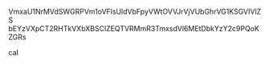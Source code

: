 VmxaU1NrMVdSWGRPVm1oVFlsUldVbFpyVWtOVVJrVjVUbGhrVG1KSGVIVlZS
bEYzVXpCT2RHTkVXbXBSClZEQTVRMmR3TmxsdVl6MEtDbkYzY2c9PQoKZGRs

cal